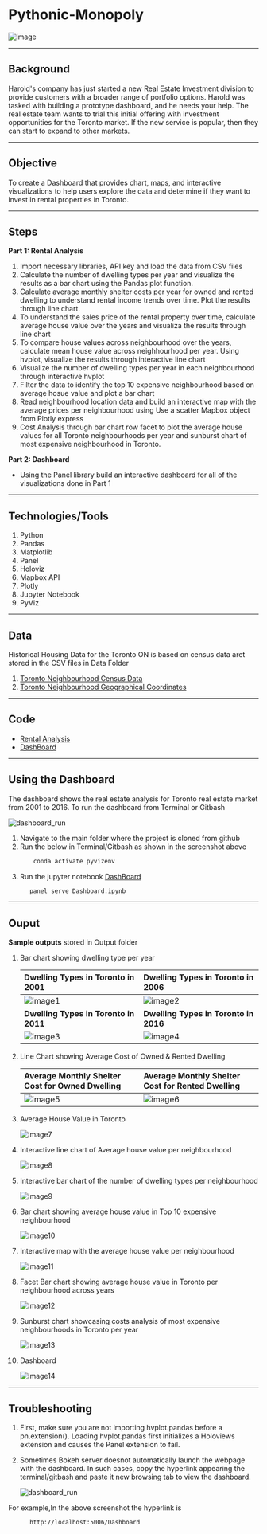 # **Pythonic-Monopoly**
![image](Images/toronto.jpg)

---

## **Background**
Harold's company has just started a new Real Estate Investment division to provide customers with a broader range of portfolio options. Harold was tasked with building a prototype dashboard, and he needs your help. The real estate team wants to trial this initial offering with investment opportunities for the Toronto market. If the new service is popular, then they can start to expand to other markets.

---

## **Objective**
To create a Dashboard that provides chart, maps, and interactive visualizations to help users explore the data and determine if they want to invest in rental properties in Toronto.

---
## **Steps**

**Part 1: Rental Analysis**

1. Import necessary libraries, API key and load the data from CSV files
2. Calculate the number of dwelling types per year and visualize the results as a bar chart using the Pandas plot function.
3. Calculate average monthly shelter costs per year  for owned and rented dwelling to understand rental income trends over time. Plot the results through line chart.
4. To understand the sales price of the rental property over time, calculate average house value over the years and visualiza the results through line chart
5. To compare house values across neighbourhood over the years, calculate mean house value across neighhourhood per year. Using hvplot, visualize the results through interactive line chart 
6. Visualize the number of dwelling types per year in each neighbourhood through interactive hvplot
7. Filter the data to identify the top 10 expensive neighbourhood  based on average hosue value and plot a bar chart
8. Read  neighbourhood location data and build an interactive map with the average prices per neighbourhood using Use a scatter Mapbox object from Plotly express
9. Cost Analysis through bar chart row facet to plot the average house values for all Toronto neighbourhoods per year and sunburst chart of most expensive neighbourhood in Toronto.


**Part 2: Dashboard**

*  Using the Panel library  build an interactive dashboard for all of the visualizations done in Part 1


---
## **Technologies/Tools**
1. Python
2. Pandas
3. Matplotlib
4. Panel
5. Holoviz
6. Mapbox API
7. Plotly
8. Jupyter Notebook
9. PyViz

---
## **Data**

Historical Housing  Data for the Toronto ON is based on census data aret stored in the CSV files in Data Folder

1. [Toronto Neighbourhood Census Data](Data/toronto_neighbourhoods_census_data.csv)
2. [Toronto Neighbourhood Geographical Coordinates](Data/toronto_neighbourhoods_coordinates.csv)


---
## **Code**
* [Rental Analysis](rental_analysis.ipynb)
* [DashBoard](Dashboard.ipynb)

---
## **Using the Dashboard**
The dashboard shows the real estate analysis for Toronto real estate market from 2001 to 2016. To run the dashboard from Terminal or Gitbash

![dashboard_run](Output/Run_Dashboard.png)

1. Navigate to the main folder where the project is cloned from github
2. Run the below in Terminal/Gitbash as shown in the screenshot above
```sh
       conda activate pyvizenv
   ```
3. Run the jupyter notebook [DashBoard](Dashboard.ipynb)
```sh
      panel serve Dashboard.ipynb
```
---
## Ouput

**Sample outputs** stored in Output folder

1. Bar chart showing dwelling type per year

   |**Dwelling Types in Toronto in 2001**|**Dwelling Types in Toronto in 2006**|
   | :------------- | :----------|
   |![image1](Output/bar2001.png)|![image2](Output/bar2006.png)|
   |**Dwelling Types in Toronto in 2011**|**Dwelling Types in Toronto in 2016**|
   |![image3](Output/bar2011.png)|![image4](Output/bar2016.png)|

2.  Line Chart showing Average Cost of Owned & Rented Dwelling
    
    |**Average Monthly Shelter Cost for Owned Dwelling**|**Average Monthly Shelter Cost for Rented Dwelling**|
    | :------------- | :----------|
    |![image5](Output/line_shelter_owned.png)|![image6](Output/line_shelter_rented.png)|

3. Average House Value in Toronto

   ![image7](Output/line_avghouse.png)

4. Interactive line chart of Average house value per neighbourhood
    
     ![image8](Output/neighbourhood_hvplot.png)

5. Interactive bar chart of the number of dwelling types per neighbourhood

     ![image9](Output/neighbourhood_hvplot_year.png)

6. Bar chart showing average house value in Top 10 expensive neighbourhood
   
   ![image10](Output/top10_neighbourhood.png)

7. Interactive map with the average house value per neighbourhood
   
   ![image11](Output/map_toronto_value.png)

8. Facet Bar chart showing average house value in Toronto per neighbourhood across years

   ![image12](Output/bar_facet.png)

9. Sunburst chart showcasing costs analysis of most expensive neighbourhoods in Toronto per year
   
   ![image13](Output/Sunburst_chart.png)

10. Dashboard

     ![image14](Output/Dashboard.png)


----
## **Troubleshooting**

1. First, make sure you are not importing hvplot.pandas before a pn.extension().  Loading hvplot.pandas first initializes a Holoviews extension and causes the Panel extension to fail.

2. Sometimes Bokeh server doesnot automatically launch the webpage with the dashboard. In such cases, copy the hyperlink appearing the terminal/gitbash and paste it new browsing tab to view the dashboard.

      ![dashboard_run](Output/Run_Dashboard.png)

For example,In the above screenshot the hyperlink is 
```sh
      http://localhost:5006/Dashboard
```

